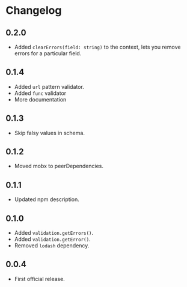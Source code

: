 # Changelog

## 0.2.0

- Added `clearErrors(field: string)` to the context, lets you remove errors for a particular field.

## 0.1.4

- Added `url` pattern validator.
- Added `func` validator
- More documentation

## 0.1.3

- Skip falsy values in schema.

## 0.1.2

- Moved mobx to peerDependencies.

## 0.1.1

- Updated npm description.

## 0.1.0

- Added `validation.getErrors()`.
- Added `validation.getError()`.
- Removed `lodash` dependency.

## 0.0.4

- First official release.
